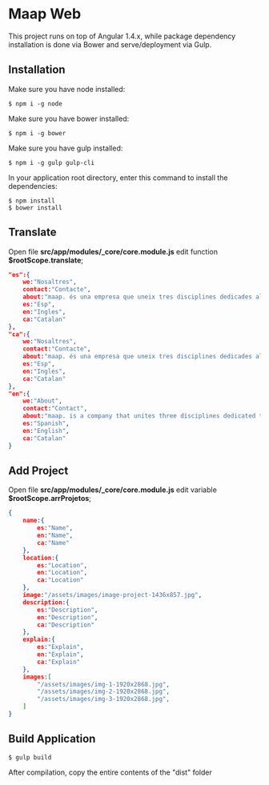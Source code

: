 # Maap Web

This project runs on top of Angular 1.4.x, while package dependency installation is done via Bower and serve/deployment via Gulp.

## Installation

Make sure you have node installed:

```shell
$ npm i -g node
```

Make sure you have bower installed:

```shell
$ npm i -g bower
```

Make sure you have gulp installed:

```shell
$ npm i -g gulp gulp-cli
```

In your application root directory, enter this command to install the dependencies:

```shell
$ npm install
$ bower install
```

## Translate

Open file **src/app/modules/_core/core.module.js** edit function **$rootScope.translate**;

```json
"es":{
    we:"Nosaltres",
    contact:"Contacte",
    about:"maap. és una empresa que uneix tres disciplines dedicades al disseny i transformació d'espais. Ofereix serveis d'interiorisme, arquitectura i espais efímers (direcció d'art i escenografia).",
    es:"Esp",
    en:"Ingles",
    ca:"Catalan"
},
"ca":{
    we:"Nosaltres",
    contact:"Contacte",
    about:"maap. és una empresa que uneix tres disciplines dedicades al disseny i transformació d'espais. Ofereix serveis d'interiorisme, arquitectura i espais efímers (direcció d'art i escenografia).",
    es:"Esp",
    en:"Ingles",
    ca:"Catalan"
},
"en":{
    we:"About",
    contact:"Contact",
    about:"maap. is a company that unites three disciplines dedicated to the design and transformation of spaces. Offers interior design, architecture and ephemeral services (art direction and scenography)",
    es:"Spanish",
    en:"English",
    ca:"Catalan"
}
```


## Add Project

Open file **src/app/modules/_core/core.module.js** edit variable **$rootScope.arrProjetos**;

```json
{
    name:{
        es:"Name",
        en:"Name",
        ca:"Name"
    },
    location:{
        es:"Location",
        en:"Location",
        ca:"Location"
    },
    image:"/assets/images/image-project-1436x857.jpg",
    description:{
        es:"Description",
        en:"Description",
        ca:"Description"
    },
    explain:{
        es:"Explain",
        en:"Explain",
        ca:"Explain"
    },
    images:[
        "/assets/images/img-1-1920x2868.jpg",
        "/assets/images/img-2-1920x2868.jpg",
        "/assets/images/img-3-1920x2868.jpg",
    ]
}
```

## Build Application

```shell
$ gulp build
```
After compilation, copy the entire contents of the "dist" folder
